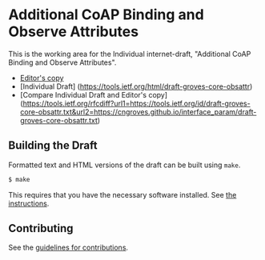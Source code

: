# Additional CoAP Binding and Observe Attributes

This is the working area for the Individual internet-draft, "Additional CoAP Binding and Observe Attributes".

* [Editor's copy](https://cngroves.github.io/interface_param/)
* [Individual Draft] (https://tools.ietf.org/html/draft-groves-core-obsattr)
* [Compare Individual Draft and Editor's copy] (https://tools.ietf.org/rfcdiff?url1=https://tools.ietf.org/id/draft-groves-core-obsattr.txt&url2=https://cngroves.github.io/interface_param/draft-groves-core-obsattr.txt)


## Building the Draft

Formatted text and HTML versions of the draft can be built using `make`.

```sh
$ make
```

This requires that you have the necessary software installed.  See
[the instructions](https://github.com/martinthomson/i-d-template/blob/master/doc/SETUP.md).


## Contributing

See the
[guidelines for contributions](https://github.com/cngroves/interface_param/blob/master/CONTRIBUTING.md).
